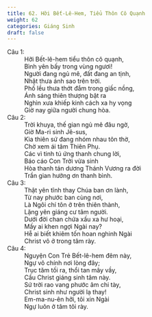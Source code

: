 ```yaml
---
title: 62. Hỡi Bết-Lê-Hem, Tiểu Thôn Cô Quạnh
weight: 62
categories: Giáng Sinh
draft: false
---
```

<dl><dt>Câu 1:</dt><dd data-verse="1">Hỡi Bết-lê-hem tiểu thôn cô quạnh, <br/>Bình yên bấy trong vùng ngươi! <br/>Người đang ngủ mê, đất đang an tịnh, <br/>Nhặt thưa ánh sao trên trời. <br/>Phố lều thưa thớt đắm trong giấc nồng, <br/>Ánh sáng thiên thượng bật ra <br/>Nghìn xưa khiếp kinh cách xa hy vọng <br/>Giờ nay giữa người chung hòa. </dd><dt>Câu 2:</dt><dd data-verse="2">Trời khuya, thế gian ngủ mê đâu ngờ, <br/>Giờ Ma-ri sinh Jê-sus, <br/>Kìa thiên sứ đang nhóm nhau tôn thờ, <br/>Chờ xem ái tâm Thiên Phụ. <br/>Các vì tinh tú ứng thanh chung lời, <br/>Báo cáo Con Trời vừa sinh <br/>Hòa thanh tán dương Thánh Vương ra đời <br/>Trần gian hưởng ơn thanh bình. </dd><dt>Câu 3:</dt><dd data-verse="3">Thật yên tĩnh thay Chúa ban ơn lành, <br/>Từ nay phước ban cùng nơi, <br/>Là Ngôi chí tôn ở trên thiên thành, <br/>Lặng yên giáng cư tâm người. <br/>Dưới đời chan chứa xấu xa hư hoại, <br/>Mấy ai khen ngợi Ngài nay? <br/>Hễ ai biết khiêm tốn hoan nghinh Ngài <br/>Christ vô ở trong tâm rày. </dd><dt>Câu 4:</dt><dd data-verse="4">Nguyện Con Trẻ Bết-lê-hem đêm này, <br/>Ngự vô chính nơi lòng đây; <br/>Trục tăm tối ra, thổi tan mây vầy, <br/>Cầu Christ giáng sinh tâm này. <br/>Sứ trời rao vang phước âm chi tày, <br/>Christ sinh như người lạ thay! <br/>Em-ma-nu-ên hỡi, tôi xin Ngài <br/>Ngự luôn ở tâm tôi rày. </dd></dl>